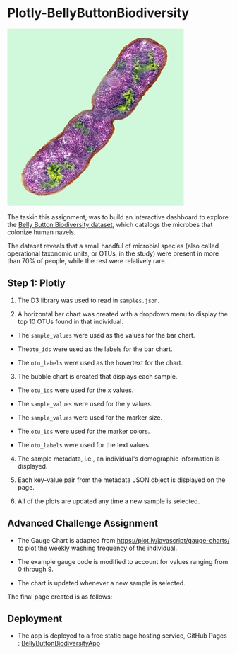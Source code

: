 # Plotly-BellyButtonBiodiversity

![Bacteria by filterforge.com](Images/bacteria.jpg)

The taskin this assignment, was to build an interactive dashboard to explore the [Belly Button Biodiversity dataset](http://robdunnlab.com/projects/belly-button-biodiversity/), which catalogs the microbes that colonize human navels.

The dataset reveals that a small handful of microbial species (also called operational taxonomic units, or OTUs, in the study) were present in more than 70% of people, while the rest were relatively rare.

## Step 1: Plotly

1. The D3 library was used to read in `samples.json`.

2. A horizontal bar chart was created with a dropdown menu to display the top 10 OTUs found in that individual.

* The `sample_values` were used as the values for the bar chart.

* The`otu_ids` were used as the labels for the bar chart.

* The `otu_labels` were used as the hovertext for the chart.

3. The bubble chart is created that displays each sample.

* The `otu_ids` were used for the x values.

* The `sample_values` were used for the y values.

* The `sample_values` were used for the marker size.

* The `otu_ids` were used for the marker colors.

* The `otu_labels` were used for the text values.


4. The sample metadata, i.e., an individual's demographic information is displayed.

5. Each key-value pair from the metadata JSON object is displayed on the page.

6. All of the plots are updated any time a new sample is selected.

## Advanced Challenge Assignment


* The Gauge Chart is adapted from <https://plot.ly/javascript/gauge-charts/> to plot the weekly washing frequency of the individual.

* The example gauge code is modified to account for values ranging from 0 through 9.

* The chart is updated whenever a new sample is selected.

The final page created is as follows:

## Deployment

* The app is deployed to a free static page hosting service, GitHub Pages : 
[BellyButtonBiodiversityApp](https://vijetaputhran.github.io/Plotly-BellyButtonBiodiversity/)
